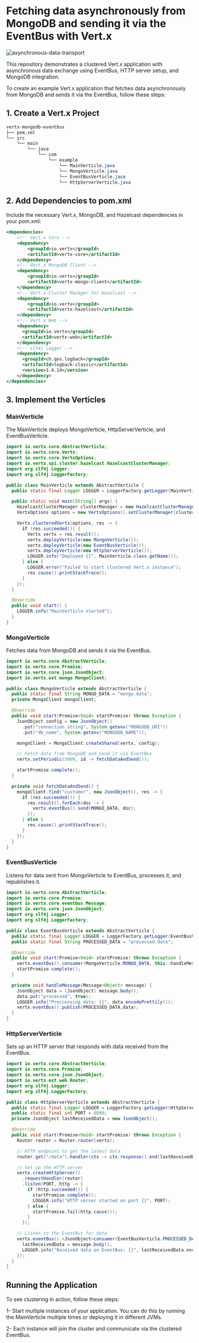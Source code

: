 # Fetching data asynchronously from MongoDB and sending it via the EventBus with Vert.x

![asynchronous-data-transport](https://github.com/uurkrtl/Fetching-And-Sending-Data-Asynchronously-With-Vert.x/assets/52300746/48565309-d414-44b9-9bed-8ba8be5db767)

This repository demonstrates a clustered Vert.x application with asynchronous data exchange using EventBus, HTTP server setup, and MongoDB integration.

To create an example Vert.x application that fetches data asynchronously from MongoDB and sends it via the EventBus, follow these steps:

## 1. Create a Vert.x Project
```css
vertx-mongodb-eventbus
├── pom.xml
└── src
    └── main
        └── java
            └── com
                └── example
                    └── MainVerticle.java
                    └── MongoVerticle.java
                    └── EventBusVerticle.java
                    └── HttpServerVerticle.java

```

## 2. Add Dependencies to pom.xml
Include the necessary Vert.x, MongoDB, and Hazelcast dependencies in your pom.xml:
```xml
<dependencies>
    <!-- Vert.x Core -->
    <dependency>
        <groupId>io.vertx</groupId>
        <artifactId>vertx-core</artifactId>
    </dependency>
    <!-- Vert.x MongoDB Client -->
    <dependency>
        <groupId>io.vertx</groupId>
        <artifactId>vertx-mongo-client</artifactId>
    </dependency>
    <!-- Vert.x Cluster Manager for Hazelcast -->
    <dependency>
        <groupId>io.vertx</groupId>
        <artifactId>vertx-hazelcast</artifactId>
    </dependency>
    <!-- Vert.x Web -->
    <dependency>
      <groupId>io.vertx</groupId>
      <artifactId>vertx-web</artifactId>
    </dependency>
    <!-- slf4j Logger -->
    <dependency>
      <groupId>ch.qos.logback</groupId>
      <artifactId>logback-classic</artifactId>
      <version>1.4.14</version>
    </dependency>
</dependencies>
```

## 3. Implement the Verticles

### MainVerticle
The MainVerticle deploys MongoVerticle, HttpServerVerticle, and EventBusVerticle.
```java
import io.vertx.core.AbstractVerticle;
import io.vertx.core.Vertx;
import io.vertx.core.VertxOptions;
import io.vertx.spi.cluster.hazelcast.HazelcastClusterManager;
import org.slf4j.Logger;
import org.slf4j.LoggerFactory;

public class MainVerticle extends AbstractVerticle {
  public static final Logger LOGGER = LoggerFactory.getLogger(MainVerticle.class);

  public static void main(String[] args) {
    HazelcastClusterManager clusterManager = new HazelcastClusterManager();
    VertxOptions options = new VertxOptions().setClusterManager(clusterManager);

    Vertx.clusteredVertx(options, res -> {
      if (res.succeeded()) {
        Vertx vertx = res.result();
        vertx.deployVerticle(new MongoVerticle());
        vertx.deployVerticle(new EventBusVerticle());
        vertx.deployVerticle(new HttpServerVerticle());
        LOGGER.info("Deployed {}", MainVerticle.class.getName());
      } else {
        LOGGER.error("Failed to start clustered Vert.x instance");
        res.cause().printStackTrace();
      }
    });
  }

  @Override
  public void start() {
    LOGGER.info("MainVerticle started");
  }
}
```
### MongoVerticle
Fetches data from MongoDB and sends it via the EventBus.
```java
import io.vertx.core.AbstractVerticle;
import io.vertx.core.Promise;
import io.vertx.core.json.JsonObject;
import io.vertx.ext.mongo.MongoClient;

public class MongoVerticle extends AbstractVerticle {
  public static final String MONGO_DATA = "mongo.data";
  private MongoClient mongoClient;

  @Override
  public void start(Promise<Void> startPromise) throws Exception {
    JsonObject config = new JsonObject()
      .put("connection_string", System.getenv("MONGODB_URI"))
      .put("db_name", System.getenv("MONGODB_NAME"));

    mongoClient = MongoClient.createShared(vertx, config);

    // Fetch data from MongoDB and send it via EventBus
    vertx.setPeriodic(5000, id -> fetchDataAndSend());

    startPromise.complete();
  }

  private void fetchDataAndSend() {
    mongoClient.find("customer", new JsonObject(), res -> {
      if (res.succeeded()) {
        res.result().forEach(doc -> {
          vertx.eventBus().send(MONGO_DATA, doc);
        });
      } else {
        res.cause().printStackTrace();
      }
    });
  }
}
```

### EventBusVerticle
Listens for data sent from MongoVerticle to EventBus, processes it, and republishes it.
```java
import io.vertx.core.AbstractVerticle;
import io.vertx.core.Promise;
import io.vertx.core.eventbus.Message;
import io.vertx.core.json.JsonObject;
import org.slf4j.Logger;
import org.slf4j.LoggerFactory;

public class EventBusVerticle extends AbstractVerticle {
  public static final Logger LOGGER = LoggerFactory.getLogger(EventBusVerticle.class);
  public static final String PROCESSED_DATA = "processed.data";

  @Override
  public void start(Promise<Void> startPromise) throws Exception {
    vertx.eventBus().consumer(MongoVerticle.MONGO_DATA, this::handleMessage);
    startPromise.complete();
  }

  private void handleMessage(Message<Object> message) {
    JsonObject data = (JsonObject) message.body();
    data.put("processed", true);
    LOGGER.info("Proccessing data: {}", data.encodePrettily());
    vertx.eventBus().publish(PROCESSED_DATA,data);
  }
}
```

### HttpServerVerticle
Sets up an HTTP server that responds with data received from the EventBus.
```java
import io.vertx.core.AbstractVerticle;
import io.vertx.core.Promise;
import io.vertx.core.json.JsonObject;
import io.vertx.ext.web.Router;
import org.slf4j.Logger;
import org.slf4j.LoggerFactory;

public class HttpServerVerticle extends AbstractVerticle {
  public static final Logger LOGGER = LoggerFactory.getLogger(HttpServerVerticle.class);
  public static final int PORT = 8080;
  private JsonObject lastReceivedData = new JsonObject();

  @Override
  public void start(Promise<Void> startPromise) throws Exception {
    Router router = Router.router(vertx);

    // HTTP endpoint to get the latest data
    router.get("/data").handler(ctx -> ctx.response().end(lastReceivedData.encodePrettily()));

    // Set up the HTTP server
    vertx.createHttpServer()
      .requestHandler(router)
      .listen(PORT, http -> {
        if (http.succeeded()) {
          startPromise.complete();
          LOGGER.info("HTTP server started on port {}", PORT);
        } else {
          startPromise.fail(http.cause());
        }
      });

    // Listen to the EventBus for data
    vertx.eventBus().<JsonObject>consumer(EventBusVerticle.PROCESSED_DATA, message -> {
      lastReceivedData = message.body();
      LOGGER.info("Received data on EventBus: {}", lastReceivedData.encodePrettily());
    });
  }
}
```

## Running the Application
To see clustering in action, follow these steps:

1- Start multiple instances of your application. You can do this by running the MainVerticle multiple times or deploying it in different JVMs.

2- Each instance will join the cluster and communicate via the clustered EventBus.

